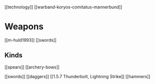[[technology]]
[[warband-koryos-comitatus-mannerbund]]
# Weapons

[[m-huld1993]]
[[swords]]

## Kinds
[[spears]]
[[archery-bows]]

[[swords]]
[[daggers]]
[[1.5.7 Thunderbolt, Lightning Strike]]
[[hammers]]